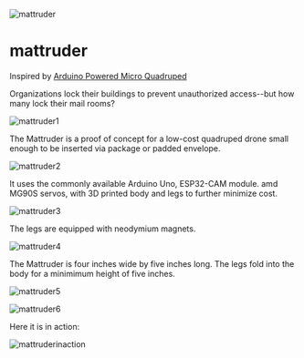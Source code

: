 ![mattruder](https://user-images.githubusercontent.com/104172903/216795004-82de2c69-a5c6-4bc6-b6b3-113384a9c8ea.gif)
# mattruder
Inspired by [Arduino Powered Micro Quadruped](https://www.instructables.com/Arduino-Powered-Micro-Quadruped/)

Organizations lock their buildings to prevent unauthorized access--but how many lock their mail rooms?

![mattruder1](https://user-images.githubusercontent.com/104172903/216794770-6c1c23e4-d6bf-4c7b-bd77-d763fd17cf5d.jpg)

The Mattruder is a proof of concept for a low-cost quadruped drone small enough to be inserted via package or padded envelope.

![mattruder2](https://user-images.githubusercontent.com/104172903/216794773-26b6108a-d58b-443b-b700-094d03b10481.jpg)

It uses the commonly available Arduino Uno, ESP32-CAM module. amd MG90S servos, with 3D printed body and legs to further minimize cost.

![mattruder3](https://user-images.githubusercontent.com/104172903/216794776-0a404575-4842-4f86-8215-b473ddac69bc.jpg)

The legs are equipped with neodymium magnets.

![mattruder4](https://user-images.githubusercontent.com/104172903/216794778-fb7e24ca-c6ce-453b-a4c0-9ee66c64b3ad.jpg)

The Mattruder is four inches wide by five inches long. The legs fold into the body for a minimimum height of five inches.

![mattruder5](https://user-images.githubusercontent.com/104172903/216794781-d2c0a87e-15fb-4c69-838b-a71954f3c6b9.jpg)

![mattruder6](https://user-images.githubusercontent.com/104172903/216794785-1b9753c2-3e20-4d1d-87dc-97112f72168d.jpg)

Here it is in action:

![mattruderinaction](https://user-images.githubusercontent.com/104172903/216795201-9b6505cc-d3ee-4432-a47e-89eb2d92f4da.gif)
